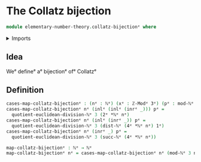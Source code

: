 # The Collatz bijection

```agda
module elementary-number-theory.collatz-bijectionᵉ where
```

<details><summary>Imports</summary>

```agda
open import elementary-number-theory.distance-natural-numbersᵉ
open import elementary-number-theory.euclidean-division-natural-numbersᵉ
open import elementary-number-theory.modular-arithmeticᵉ
open import elementary-number-theory.multiplication-natural-numbersᵉ
open import elementary-number-theory.natural-numbersᵉ

open import foundation.coproduct-typesᵉ
open import foundation.identity-typesᵉ
```

</details>

## Idea

Weᵉ defineᵉ aᵉ bijectionᵉ ofᵉ Collatzᵉ

## Definition

```agda
cases-map-collatz-bijectionᵉ : (nᵉ : ℕᵉ) (xᵉ : ℤ-Modᵉ 3ᵉ) (pᵉ : mod-ℕᵉ 3 nᵉ ＝ᵉ xᵉ) → ℕᵉ
cases-map-collatz-bijectionᵉ nᵉ (inlᵉ (inlᵉ (inrᵉ _))) pᵉ =
  quotient-euclidean-division-ℕᵉ 3 (2ᵉ *ℕᵉ nᵉ)
cases-map-collatz-bijectionᵉ nᵉ (inlᵉ (inrᵉ _)) pᵉ =
  quotient-euclidean-division-ℕᵉ 3 (dist-ℕᵉ (4ᵉ *ℕᵉ nᵉ) 1ᵉ)
cases-map-collatz-bijectionᵉ nᵉ (inrᵉ _) pᵉ =
  quotient-euclidean-division-ℕᵉ 3 (succ-ℕᵉ (4ᵉ *ℕᵉ nᵉ))

map-collatz-bijectionᵉ : ℕᵉ → ℕᵉ
map-collatz-bijectionᵉ nᵉ = cases-map-collatz-bijectionᵉ nᵉ (mod-ℕᵉ 3 nᵉ) reflᵉ
```